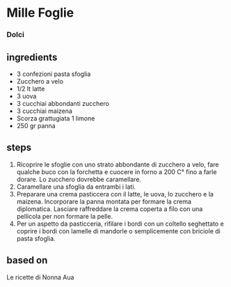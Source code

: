 



# Mille Foglie
  
### Dolci
## ingredients
  
* 3 confezioni pasta sfoglia  
* Zucchero a velo  
* 1/2 lt latte  
* 3 uova  
* 3 cucchiai abbondanti zucchero  
* 3 cucchiai maizena  
* Scorza grattugiata 1 limone  
* 250 gr panna
## steps
  
1. Ricoprire le sfoglie con uno strato abbondante di zucchero a velo, fare qualche buco con la forchetta e cuocere in forno a 200 C° fino a farle dorare. Lo zucchero dovrebbe caramellare.  
1. Caramellare una sfoglia da entrambi i lati.  
1. Preparare una crema pasticcera con il latte, le uova, lo zucchero e la maizena. Incorporare la panna montata per formare la crema diplomatica. Lasciare raffreddare la crema coperta a filo con una pellicola per non formare la pelle.  
1. Per un aspetto da pasticceria, rifilare i bordi con un coltello seghettato e coprire i bordi con lamelle di mandorle o semplicemente con briciole di pasta sfoglia.
## based on
  
Le ricette di Nonna Aua
